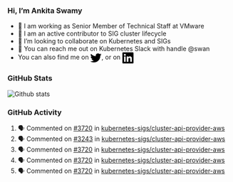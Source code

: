 ### Hi, I’m Ankita Swamy

- 💼 I am working as Senior Member of Technical Staff at VMware
- 👀 I am an active contributor to SIG cluster lifecycle 
- 💞️ I’m looking to collaborate on Kubernetes and SIGs
- 💬 You can reach me out on Kubernetes Slack with handle @swan
- You can also find me on <a href="https://twitter.com/SwamyAnkita" target="blank"><img align="center" src="https://raw.githubusercontent.com/Ankitasw/Ankitasw/master/svg/twitter.svg" alt="Ankitasw" height="25" width="25" color="#1DA1f2" /></a>, or on <a href="https://www.linkedin.com/in/Ankitaswamy/" target="blank"><img align="center" src="https://raw.githubusercontent.com/Ankitasw/Ankitasw/master/svg/linkedin.svg" alt="Ankitasw" height="25" width="25" /></a>

### GitHub Stats
![Github stats](https://github-readme-stats.vercel.app/api?username=Ankitasw&count_private=true&show_icons=true&theme=tokyonight)

### GitHub Activity 
<!--START_SECTION:activity-->
1. 🗣 Commented on [#3720](https://github.com/kubernetes-sigs/cluster-api-provider-aws/issues/3720) in [kubernetes-sigs/cluster-api-provider-aws](https://github.com/kubernetes-sigs/cluster-api-provider-aws)
2. 🗣 Commented on [#3243](https://github.com/kubernetes-sigs/cluster-api-provider-aws/issues/3243) in [kubernetes-sigs/cluster-api-provider-aws](https://github.com/kubernetes-sigs/cluster-api-provider-aws)
3. 🗣 Commented on [#3720](https://github.com/kubernetes-sigs/cluster-api-provider-aws/issues/3720) in [kubernetes-sigs/cluster-api-provider-aws](https://github.com/kubernetes-sigs/cluster-api-provider-aws)
4. 🗣 Commented on [#3720](https://github.com/kubernetes-sigs/cluster-api-provider-aws/issues/3720) in [kubernetes-sigs/cluster-api-provider-aws](https://github.com/kubernetes-sigs/cluster-api-provider-aws)
5. 🗣 Commented on [#3720](https://github.com/kubernetes-sigs/cluster-api-provider-aws/issues/3720) in [kubernetes-sigs/cluster-api-provider-aws](https://github.com/kubernetes-sigs/cluster-api-provider-aws)
<!--END_SECTION:activity-->
